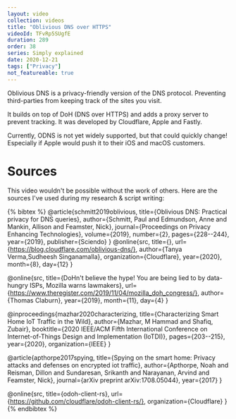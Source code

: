 ```yaml
---
layout: video
collection: videos
title: "Oblivious DNS over HTTPS"
videoId: TFvRp5SUgfE
duration: 289
order: 38
series: Simply explained
date: 2020-12-21
tags: ["Privacy"]
not_featureable: true
---
```


Oblivious DNS is a privacy-friendly version of the DNS protocol. Preventing third-parties from keeping track of the sites you visit.

It builds on top of DoH (DNS over HTTPS) and adds a proxy server to prevent tracking. It was developed by Cloudflare, Apple and Fastly. 

Currently, ODNS is not yet widely supported, but that could quickly change! Especially if Apple would push it to their iOS and macOS customers.

<!--more-->

# Sources
This video wouldn't be possible without the work of others. Here are the sources I've used during my research & script writing:

{% bibtex %}
@article{schmitt2019oblivious,
  title={Oblivious DNS: Practical privacy for DNS queries},
  author={Schmitt, Paul and Edmundson, Anne and Mankin, Allison and Feamster, Nick},
  journal={Proceedings on Privacy Enhancing Technologies},
  volume={2019},
  number={2},
  pages={228--244},
  year={2019},
  publisher={Sciendo}
}
@online{src,
    title={},
    url={https://blog.cloudflare.com/oblivious-dns/},
    author={Tanya Verma,Sudheesh Singanamalla},
    organization={Cloudflare},
    year={2020},
    month={8},
    day={12}
}

@online{src,
    title={DoHn't believe the hype! You are being lied to by data-hungry ISPs, Mozilla warns lawmakers},
    url={https://www.theregister.com/2019/11/04/mozilla_doh_congress/},
    author={Thomas Claburn},
    year={2019},
    month={11},
    day={4}
}

@inproceedings{mazhar2020characterizing,
  title={Characterizing Smart Home IoT Traffic in the Wild},
  author={Mazhar, M Hammad and Shafiq, Zubair},
  booktitle={2020 IEEE/ACM Fifth International Conference on Internet-of-Things Design and Implementation (IoTDI)},
  pages={203--215},
  year={2020},
  organization={IEEE}
}

@article{apthorpe2017spying,
  title={Spying on the smart home: Privacy attacks and defenses on encrypted iot traffic},
  author={Apthorpe, Noah and Reisman, Dillon and Sundaresan, Srikanth and Narayanan, Arvind and Feamster, Nick},
  journal={arXiv preprint arXiv:1708.05044},
  year={2017}
}

@online{src,
    title={odoh-client-rs},
    url={https://github.com/cloudflare/odoh-client-rs/},
    organization={Cloudflare}
}
{% endbibtex %}